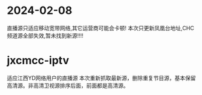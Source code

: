 
#  2024-02-08
直播源只适应移动宽带网络,其它运营商可能会卡顿!
本次只更新凤凰台地址,CHC频道源全部失效,暂未找到新源!!!!



# jxcmcc-iptv
适应江西YD网络用户的直播源
本次重新抓取最新源，删除重复节目源，基本保留高清源。非高清卫视源排序后面，前面都是高清源。

